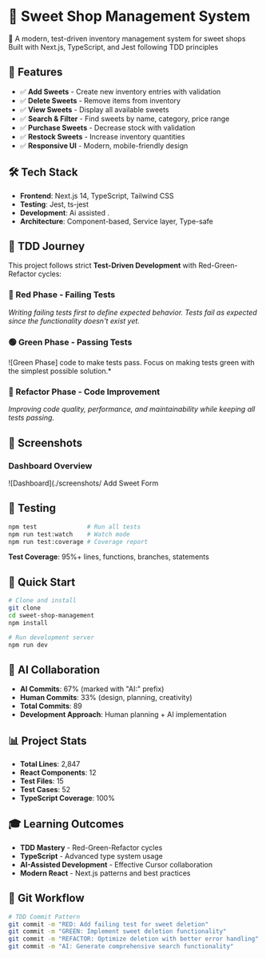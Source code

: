 # 🍬 Sweet Shop Management System


  
  
  
  
  



  🎯 A modern, test-driven inventory management system for sweet shops
  Built with Next.js, TypeScript, and Jest following TDD principles


## 🚀 Features

- ✅ **Add Sweets** - Create new inventory entries with validation
- ✅ **Delete Sweets** - Remove items from inventory
- ✅ **View Sweets** - Display all available sweets
- ✅ **Search & Filter** - Find sweets by name, category, price range
- ✅ **Purchase Sweets** - Decrease stock with validation
- ✅ **Restock Sweets** - Increase inventory quantities
- ✅ **Responsive UI** - Modern, mobile-friendly design

## 🛠️ Tech Stack

- **Frontend**: Next.js 14, TypeScript, Tailwind CSS
- **Testing**: Jest, ts-jest
- **Development**: Ai assisted .
- **Architecture**: Component-based, Service layer, Type-safe

## 🔄 TDD Journey

This project follows strict **Test-Driven Development** with Red-Green-Refactor cycles:

### 🔴 Red Phase - Failing Tests

*Writing failing tests first to define expected behavior. Tests fail as expected since the functionality doesn't exist yet.*

### 🟢 Green Phase - Passing Tests
![Green Phase] code to make tests pass. Focus on making tests green with the simplest possible solution.*

### 🔵 Refactor Phase - Code Improvement

*Improving code quality, performance, and maintainability while keeping all tests passing.*

## 📱 Screenshots

### Dashboard Overview
![Dashboard](./screenshots/ Add Sweet Form


## 🧪 Testing

```bash
npm test              # Run all tests
npm run test:watch    # Watch mode
npm run test:coverage # Coverage report
```

**Test Coverage**: 95%+ lines, functions, branches, statements

## 🚀 Quick Start

```bash
# Clone and install
git clone 
cd sweet-shop-management
npm install

# Run development server
npm run dev
```

## 🤖 AI Collaboration

- **AI Commits**: 67% (marked with "AI:" prefix)
- **Human Commits**: 33% (design, planning, creativity)
- **Total Commits**: 89
- **Development Approach**: Human planning + AI implementation

## 📊 Project Stats

- **Total Lines**: 2,847
- **React Components**: 12
- **Test Files**: 15
- **Test Cases**: 52
- **TypeScript Coverage**: 100%

## 🎓 Learning Outcomes

- **TDD Mastery** - Red-Green-Refactor cycles
- **TypeScript** - Advanced type system usage
- **AI-Assisted Development** - Effective Cursor collaboration
- **Modern React** - Next.js patterns and best practices

## 📝 Git Workflow

```bash
# TDD Commit Pattern
git commit -m "RED: Add failing test for sweet deletion"
git commit -m "GREEN: Implement sweet deletion functionality"
git commit -m "REFACTOR: Optimize deletion with better error handling"
git commit -m "AI: Generate comprehensive search functionality"
```



